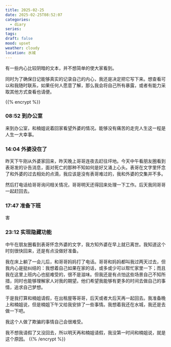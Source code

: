 ```yaml
---
title: 2025-02-25
date: 2025-02-25T08:52:07
categories:
  - diary
series: 
tags: 
draft: false
mood: upset
weather: cloudy
location: 水城
---
```

有一些内心比较阴暗的文本，并不想简单的使大家看到。

同时为了确保日记能够真实的记录自己的内心，我还是决定把它写下来。想查看可以和我随时联系，如果任何人愿意了解，那么我会将自己所有暴露，或者有能力采取其他方式查看也请便。

{{% encrypt %}}
### 08:52 到办公室

来到办公室，和楠姐说着回家看望外婆的情况。能够没有痛苦的走完人生这一程是人生一大幸事。

### 14:04 外婆没在了

昨天下午刚从外婆家回来，昨天晚上哥哥连夜去赶往坪地。今天中午看朋友圈看到表哥发的讣告消息，面对死亡的那种不知如何是好又涌上心头。表哥在文字里怀念了和外婆的过去相处的点滴，我应该是没有表哥难过的，我和外婆的交集并不多。

然后打电话给哥哥询问相关情况，哥哥明天还得回来处理一下工作。后天我同哥哥一起赶回去。

### 17:47 准备下班
害
### 23:12 实现隐藏功能

中午在朋友圈看到表哥怀念外婆的文字，我方知外婆在早上就已离世。我知道这个时刻很快回来，还是有点没做好准备。

我在床上躺了一会儿后，和哥哥妈妈打了电话。哥哥和妈妈都叫我过两天过去，但我内心是挺纠结的：我想着自己如果在家的话，或多或少可以帮忙家里一下；而且我在这里上班内心也挺难受的，很不是滋味。但我还是有点怕这些场景自己不知所措，同时也能够理解家人对我的期望。他们希望我能够有更多的时间去做自己的事情，追求自己梦想。

于是我打算和楠姐请假，在出租屋等哥哥，后天或者大后天再一起回去。我准备晚上和楠姐说，但是楠姐下午又给我安排了一些事情。我想着我还在水城，我还是去做一下吧。

我这个人做了欺骗的事情自己会很难受。

我不想我请假了又没回去，所以明天再和楠姐请假，我没第一时间和楠姐说，就是这个原因。
{{% /encrypt %}}


